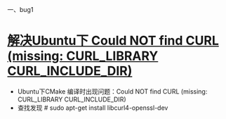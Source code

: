 

一、bug1

# [解决Ubuntu下 Could NOT find CURL (missing: CURL_LIBRARY CURL_INCLUDE_DIR)](https://www.cnblogs.com/suyuan1573/p/4251389.html)

- Ubuntu下CMake 编译时出现问题：Could NOT find CURL (missing: CURL_LIBRARY CURL_INCLUDE_DIR)
- 查找发现  # sudo apt-get install libcurl4-openssl-dev


